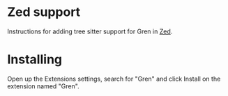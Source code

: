 # Zed support

Instructions for adding tree sitter support for Gren in [Zed](https://zed.dev/).

# Installing

Open up the Extensions settings, search for "Gren" and click Install on the extension named "Gren".
